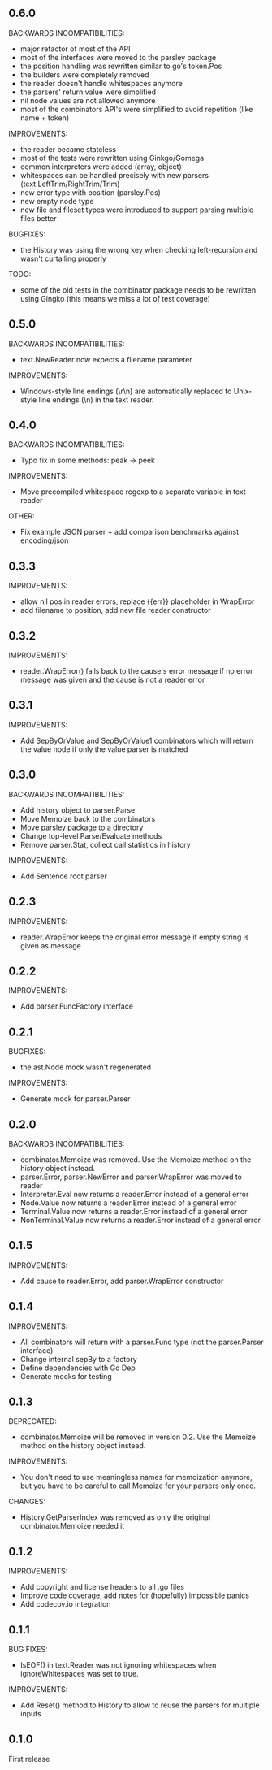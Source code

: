 ## 0.6.0

BACKWARDS INCOMPATIBILITIES:
* major refactor of most of the API
* most of the interfaces were moved to the parsley package
* the position handling was rewritten similar to go's token.Pos
* the builders were completely removed
* the reader doesn't handle whitespaces anymore
* the parsers' return value were simplified
* nil node values are not allowed anymore
* most of the combinators API's were simplified to avoid repetition (like name + token)

IMPROVEMENTS:
* the reader became stateless
* most of the tests were rewritten using Ginkgo/Gomega
* common interpreters were added (array, object)
* whitespaces can be handled precisely with new parsers (text.LeftTrim/RightTrim/Trim)
* new error type with position (parsley.Pos)
* new empty node type
* new file and fileset types were introduced to support parsing multiple files better

BUGFIXES:
* the History was using the wrong key when checking left-recursion and wasn't curtailing properly

TODO:
* some of the old tests in the combinator package needs to be rewritten using Gingko (this means we miss a lot of test coverage)

## 0.5.0

BACKWARDS INCOMPATIBILITIES:
* text.NewReader now expects a filename parameter

IMPROVEMENTS:
* Windows-style line endings (\r\n) are automatically replaced to Unix-style line endings (\n) in the text reader.

## 0.4.0

BACKWARDS INCOMPATIBILITIES:
* Typo fix in some methods: peak -> peek

IMPROVEMENTS:
* Move precompiled whitespace regexp to a separate variable in text reader

OTHER:
* Fix example JSON parser + add comparison benchmarks against encoding/json

## 0.3.3

IMPROVEMENTS:

* allow nil pos in reader errors, replace {{err}} placeholder in WrapError
* add filename to position, add new file reader constructor

## 0.3.2

IMPROVEMENTS:

* reader.WrapError() falls back to the cause's error message if no error message was given and the cause is not a reader error

## 0.3.1

IMPROVEMENTS:
* Add SepByOrValue and SepByOrValue1 combinators which will return the value node if only the value parser is matched

## 0.3.0

BACKWARDS INCOMPATIBILITIES:
* Add history object to parser.Parse
* Move Memoize back to the combinators
* Move parsley package to a directory
* Change top-level Parse/Evaluate methods
* Remove parser.Stat, collect call statistics in history

IMPROVEMENTS:
* Add Sentence root parser

## 0.2.3

IMPROVEMENTS:
* reader.WrapError keeps the original error message if empty string is given as message

## 0.2.2

IMPROVEMENTS:
* Add parser.FuncFactory interface

## 0.2.1

BUGFIXES:
* the ast.Node mock wasn't regenerated

IMPROVEMENTS:
* Generate mock for parser.Parser

## 0.2.0

BACKWARDS INCOMPATIBILITIES:
* combinator.Memoize was removed. Use the Memoize method on the history object instead.
* parser.Error, parser.NewError and parser.WrapError was moved to reader
* Interpreter.Eval now returns a reader.Error instead of a general error
* Node.Value now returns a reader.Error instead of a general error
* Terminal.Value now returns a reader.Error instead of a general error
* NonTerminal.Value now returns a reader.Error instead of a general error

## 0.1.5

IMPROVEMENTS:

* Add cause to reader.Error, add parser.WrapError constructor

## 0.1.4

IMPROVEMENTS:

* All combinators will return with a parser.Func type (not the parser.Parser interface)
* Change internal sepBy to a factory
* Define dependencies with Go Dep
* Generate mocks for testing

## 0.1.3

DEPRECATED:

* combinator.Memoize will be removed in version 0.2. Use the Memoize method on the history object instead.

IMPROVEMENTS:

* You don't need to use meaningless names for memoization anymore, but you have to be careful to call Memoize
  for your parsers only once.

CHANGES:

* History.GetParserIndex was removed as only the original combinator.Memoize needed it

## 0.1.2

IMPROVEMENTS:

* Add copyright and license headers to all .go files
* Improve code coverage, add notes for (hopefully) impossible panics
* Add codecov.io integration

## 0.1.1

BUG FIXES:

* IsEOF() in text.Reader was not ignoring whitespaces when ignoreWhitespaces was set to true.

IMPROVEMENTS:

* Add Reset() method to History to allow to reuse the parsers for multiple inputs

## 0.1.0

First release
